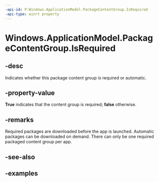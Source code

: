 ```yaml
---
-api-id: P:Windows.ApplicationModel.PackageContentGroup.IsRequired
-api-type: winrt property
---
```


<!-- Property syntax.
public bool IsRequired { get; }
-->

# Windows.ApplicationModel.PackageContentGroup.IsRequired

## -desc
Indicates whether this package content group is required or automatic.

## -property-value
**True** indicates that the content group is required; **false** otherwise.

## -remarks
Required packages are downloaded before the app is launched. Automatic packages can be downloaded on demand. There can only be one required packaged content group per app.

## -see-also

## -examples

